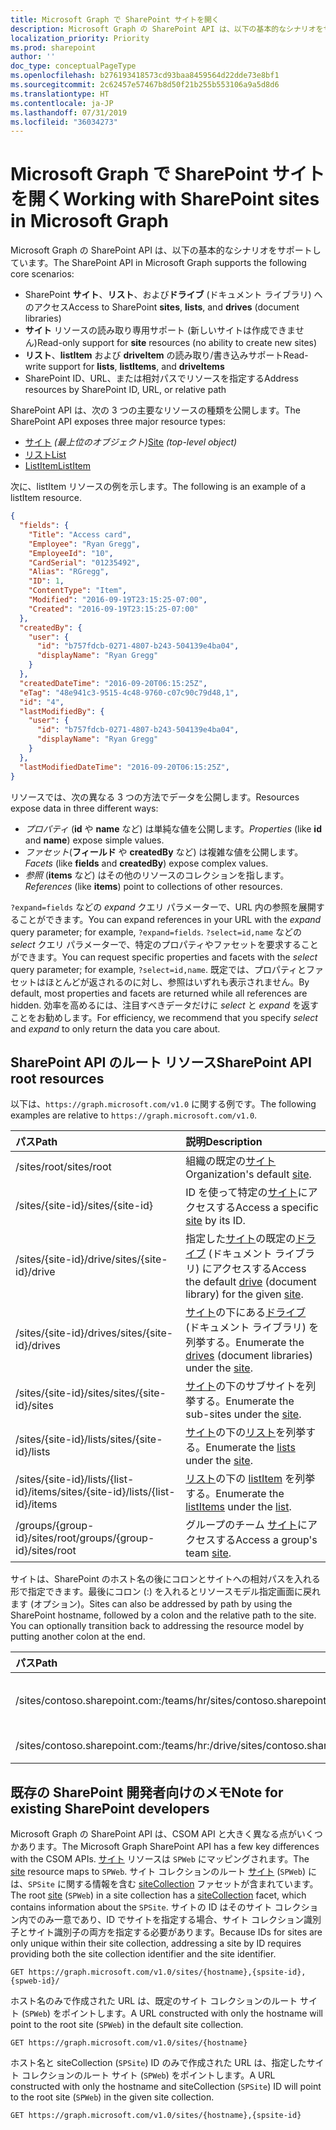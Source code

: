 ```yaml
---
title: Microsoft Graph で SharePoint サイトを開く
description: Microsoft Graph の SharePoint API は、以下の基本的なシナリオをサポートしています。
localization_priority: Priority
ms.prod: sharepoint
author: ''
doc_type: conceptualPageType
ms.openlocfilehash: b276193418573cd93baa8459564d22dde73e8bf1
ms.sourcegitcommit: 2c62457e57467b8d50f21b255b553106a9a5d8d6
ms.translationtype: HT
ms.contentlocale: ja-JP
ms.lasthandoff: 07/31/2019
ms.locfileid: "36034273"
---
```

# <a name="working-with-sharepoint-sites-in-microsoft-graph"></a><span data-ttu-id="111e0-103">Microsoft Graph で SharePoint サイトを開く</span><span class="sxs-lookup"><span data-stu-id="111e0-103">Working with SharePoint sites in Microsoft Graph</span></span>

<span data-ttu-id="111e0-104">Microsoft Graph の SharePoint API は、以下の基本的なシナリオをサポートしています。</span><span class="sxs-lookup"><span data-stu-id="111e0-104">The SharePoint API in Microsoft Graph supports the following core scenarios:</span></span>

* <span data-ttu-id="111e0-105">SharePoint **サイト**、**リスト**、および**ドライブ** (ドキュメント ライブラリ) へのアクセス</span><span class="sxs-lookup"><span data-stu-id="111e0-105">Access to SharePoint **sites**, **lists**, and **drives** (document libraries)</span></span>
* <span data-ttu-id="111e0-106">**サイト** リソースの読み取り専用サポート (新しいサイトは作成できません)</span><span class="sxs-lookup"><span data-stu-id="111e0-106">Read-only support for **site** resources (no ability to create new sites)</span></span>
* <span data-ttu-id="111e0-107">**リスト**、**listItem** および **driveItem** の読み取り/書き込みサポート</span><span class="sxs-lookup"><span data-stu-id="111e0-107">Read-write support for **lists**, **listItems**, and **driveItems**</span></span>
* <span data-ttu-id="111e0-108">SharePoint ID、URL、または相対パスでリソースを指定する</span><span class="sxs-lookup"><span data-stu-id="111e0-108">Address resources by SharePoint ID, URL, or relative path</span></span>

<span data-ttu-id="111e0-109">SharePoint API は、次の 3 つの主要なリソースの種類を公開します。</span><span class="sxs-lookup"><span data-stu-id="111e0-109">The SharePoint API exposes three major resource types:</span></span>

* <span data-ttu-id="111e0-110">[サイト](site.md) _(最上位のオブジェクト)_</span><span class="sxs-lookup"><span data-stu-id="111e0-110">[Site](site.md) _(top-level object)_</span></span>
* [<span data-ttu-id="111e0-111">リスト</span><span class="sxs-lookup"><span data-stu-id="111e0-111">List</span></span>](list.md)
* [<span data-ttu-id="111e0-112">ListItem</span><span class="sxs-lookup"><span data-stu-id="111e0-112">ListItem</span></span>](listitem.md)

<span data-ttu-id="111e0-113">次に、listItem リソースの例を示します。</span><span class="sxs-lookup"><span data-stu-id="111e0-113">The following is an example of a listItem resource.</span></span>

```json
{
  "fields": {
    "Title": "Access card",
    "Employee": "Ryan Gregg",
    "EmployeeId": "10",
    "CardSerial": "01235492",
    "Alias": "RGregg",
    "ID": 1,
    "ContentType": "Item",
    "Modified": "2016-09-19T23:15:25-07:00",
    "Created": "2016-09-19T23:15:25-07:00"
  },
  "createdBy": {
    "user": {
      "id": "b757fdcb-0271-4807-b243-504139e4ba04",
      "displayName": "Ryan Gregg"
    }
  },
  "createdDateTime": "2016-09-20T06:15:25Z",
  "eTag": "48e941c3-9515-4c48-9760-c07c90c79d48,1",
  "id": "4",
  "lastModifiedBy": {
    "user": {
      "id": "b757fdcb-0271-4807-b243-504139e4ba04",
      "displayName": "Ryan Gregg"
    }
  },
  "lastModifiedDateTime": "2016-09-20T06:15:25Z",
}
```

<span data-ttu-id="111e0-114">リソースでは、次の異なる 3 つの方法でデータを公開します。</span><span class="sxs-lookup"><span data-stu-id="111e0-114">Resources expose data in three different ways:</span></span>

* <span data-ttu-id="111e0-115">_プロパティ_ (**id** や **name** など) は単純な値を公開します。</span><span class="sxs-lookup"><span data-stu-id="111e0-115">_Properties_ (like **id** and **name**) expose simple values.</span></span>
* <span data-ttu-id="111e0-116">_ファセット_(**フィールド** や **createdBy** など) は複雑な値を公開します。</span><span class="sxs-lookup"><span data-stu-id="111e0-116">_Facets_ (like **fields** and **createdBy**) expose complex values.</span></span>
* <span data-ttu-id="111e0-117">_参照_ (**items** など) はその他のリソースのコレクションを指します。</span><span class="sxs-lookup"><span data-stu-id="111e0-117">_References_ (like **items**) point to collections of other resources.</span></span>

<span data-ttu-id="111e0-118">`?expand=fields` などの _expand_ クエリ パラメーターで、URL 内の参照を展開することができます。</span><span class="sxs-lookup"><span data-stu-id="111e0-118">You can expand references in your URL with the _expand_ query parameter; for example, `?expand=fields`.</span></span>
<span data-ttu-id="111e0-119">`?select=id,name` などの _select_ クエリ パラメーターで、特定のプロパティやファセットを要求することができます。</span><span class="sxs-lookup"><span data-stu-id="111e0-119">You can request specific properties and facets with the _select_ query parameter; for example, `?select=id,name`.</span></span>
<span data-ttu-id="111e0-120">既定では、プロパティとファセットはほとんどが返されるのに対し、参照はいずれも表示されません。</span><span class="sxs-lookup"><span data-stu-id="111e0-120">By default, most properties and facets are returned while all references are hidden.</span></span>
<span data-ttu-id="111e0-121">効率を高めるには、注目すべきデータだけに _select_ と _expand_ を返すことをお勧めします。</span><span class="sxs-lookup"><span data-stu-id="111e0-121">For efficiency, we recommend that you specify _select_ and _expand_ to only return the data you care about.</span></span>

## <a name="sharepoint-api-root-resources"></a><span data-ttu-id="111e0-122">SharePoint API のルート リソース</span><span class="sxs-lookup"><span data-stu-id="111e0-122">SharePoint API root resources</span></span>

<span data-ttu-id="111e0-123">以下は、`https://graph.microsoft.com/v1.0` に関する例です。</span><span class="sxs-lookup"><span data-stu-id="111e0-123">The following examples are relative to `https://graph.microsoft.com/v1.0`.</span></span>

| <span data-ttu-id="111e0-124">パス</span><span class="sxs-lookup"><span data-stu-id="111e0-124">Path</span></span>                                   | <span data-ttu-id="111e0-125">説明</span><span class="sxs-lookup"><span data-stu-id="111e0-125">Description</span></span>
|:---------------------------------------|:------------------------------------
| <span data-ttu-id="111e0-126">/sites/root</span><span class="sxs-lookup"><span data-stu-id="111e0-126">/sites/root</span></span>                            | <span data-ttu-id="111e0-127">組織の既定の[サイト][]</span><span class="sxs-lookup"><span data-stu-id="111e0-127">Organization's default [site][].</span></span>
| <span data-ttu-id="111e0-128">/sites/{site-id}</span><span class="sxs-lookup"><span data-stu-id="111e0-128">/sites/{site-id}</span></span>                       | <span data-ttu-id="111e0-129">ID を使って特定の[サイト][]にアクセスする</span><span class="sxs-lookup"><span data-stu-id="111e0-129">Access a specific [site][] by its ID.</span></span>
| <span data-ttu-id="111e0-130">/sites/{site-id}/drive</span><span class="sxs-lookup"><span data-stu-id="111e0-130">/sites/{site-id}/drive</span></span>                 | <span data-ttu-id="111e0-131">指定した[サイト][]の既定の[ドライブ](drive.md) (ドキュメント ライブラリ) にアクセスする</span><span class="sxs-lookup"><span data-stu-id="111e0-131">Access the default [drive](drive.md) (document library) for the given [site][].</span></span>
| <span data-ttu-id="111e0-132">/sites/{site-id}/drives</span><span class="sxs-lookup"><span data-stu-id="111e0-132">/sites/{site-id}/drives</span></span>                | <span data-ttu-id="111e0-133">[サイト][]の下にある[ドライブ](drive.md) (ドキュメント ライブラリ) を列挙する。</span><span class="sxs-lookup"><span data-stu-id="111e0-133">Enumerate the [drives](drive.md) (document libraries) under the [site][].</span></span>
| <span data-ttu-id="111e0-134">/sites/{site-id}/sites</span><span class="sxs-lookup"><span data-stu-id="111e0-134">/sites/{site-id}/sites</span></span>                 | <span data-ttu-id="111e0-135">[サイト][]の下のサブサイトを列挙する。</span><span class="sxs-lookup"><span data-stu-id="111e0-135">Enumerate the sub-sites under the [site][].</span></span>
| <span data-ttu-id="111e0-136">/sites/{site-id}/lists</span><span class="sxs-lookup"><span data-stu-id="111e0-136">/sites/{site-id}/lists</span></span>                 | <span data-ttu-id="111e0-137">[サイト](site.md)の下の[リスト](list.md)を列挙する。</span><span class="sxs-lookup"><span data-stu-id="111e0-137">Enumerate the [lists](list.md) under the [site](site.md).</span></span>
| <span data-ttu-id="111e0-138">/sites/{site-id}/lists/{list-id}/items</span><span class="sxs-lookup"><span data-stu-id="111e0-138">/sites/{site-id}/lists/{list-id}/items</span></span> | <span data-ttu-id="111e0-139">[リスト](list.md)の下の [listItem](listitem.md) を列挙する。</span><span class="sxs-lookup"><span data-stu-id="111e0-139">Enumerate the [listItems](listitem.md) under the [list](list.md).</span></span>
| <span data-ttu-id="111e0-140">/groups/{group-id}/sites/root</span><span class="sxs-lookup"><span data-stu-id="111e0-140">/groups/{group-id}/sites/root</span></span>          | <span data-ttu-id="111e0-141">グループのチーム [サイト][]にアクセスする</span><span class="sxs-lookup"><span data-stu-id="111e0-141">Access a group's team [site][].</span></span>

<span data-ttu-id="111e0-p102">サイトは、SharePoint のホスト名の後にコロンとサイトへの相対パスを入れる形で指定できます。最後にコロン (:) を入れるとリソースモデル指定画面に戻れます (オプション)。</span><span class="sxs-lookup"><span data-stu-id="111e0-p102">Sites can also be addressed by path by using the SharePoint hostname, followed by a colon and the relative path to the site. You can optionally transition back to addressing the resource model by putting another colon at the end.</span></span>

| <span data-ttu-id="111e0-144">パス</span><span class="sxs-lookup"><span data-stu-id="111e0-144">Path</span></span>                                           | <span data-ttu-id="111e0-145">説明</span><span class="sxs-lookup"><span data-stu-id="111e0-145">Description</span></span>
|:-----------------------------------------------|:-----------------------------------
| <span data-ttu-id="111e0-146">/sites/contoso.sharepoint.com:/teams/hr</span><span class="sxs-lookup"><span data-stu-id="111e0-146">/sites/contoso.sharepoint.com:/teams/hr</span></span>        | <span data-ttu-id="111e0-147">https://contoso.sharepoint.com/teams/hr に関連付けられているサイト</span><span class="sxs-lookup"><span data-stu-id="111e0-147">The site associated with https://contoso.sharepoint.com/teams/hr</span></span>
| <span data-ttu-id="111e0-148">/sites/contoso.sharepoint.com:/teams/hr:/drive</span><span class="sxs-lookup"><span data-stu-id="111e0-148">/sites/contoso.sharepoint.com:/teams/hr:/drive</span></span> | <span data-ttu-id="111e0-149">このサイトの既定の[ドライブ](drive.md)にアクセスする</span><span class="sxs-lookup"><span data-stu-id="111e0-149">Access the default [drive](drive.md) for this site.</span></span>

## <a name="note-for-existing-sharepoint-developers"></a><span data-ttu-id="111e0-150">既存の SharePoint 開発者向けのメモ</span><span class="sxs-lookup"><span data-stu-id="111e0-150">Note for existing SharePoint developers</span></span>

<span data-ttu-id="111e0-151">Microsoft Graph の SharePoint API は、CSOM API と大きく異なる点がいくつかあります。</span><span class="sxs-lookup"><span data-stu-id="111e0-151">The Microsoft Graph SharePoint API has a few key differences with the CSOM APIs.</span></span>
<span data-ttu-id="111e0-152">[サイト][] リソースは `SPWeb` にマッピングされます。</span><span class="sxs-lookup"><span data-stu-id="111e0-152">The [site][] resource maps to `SPWeb`.</span></span>
<span data-ttu-id="111e0-153">サイト コレクションのルート [サイト][] (`SPWeb`) には、`SPSite` に関する情報を含む [siteCollection](sitecollection.md) ファセットが含まれています。</span><span class="sxs-lookup"><span data-stu-id="111e0-153">The root [site][] (`SPWeb`) in a site collection has a [siteCollection](sitecollection.md) facet, which contains information about the `SPSite`.</span></span>
<span data-ttu-id="111e0-154">サイトの ID はそのサイト コレクション内でのみ一意であり、ID でサイトを指定する場合、サイト コレクション識別子とサイト識別子の両方を指定する必要があります。</span><span class="sxs-lookup"><span data-stu-id="111e0-154">Because IDs for sites are only unique within their site collection, addressing a site by ID requires providing both the site collection identifier and the site identifier.</span></span>

```http
GET https://graph.microsoft.com/v1.0/sites/{hostname},{spsite-id},{spweb-id}/
```
<span data-ttu-id="111e0-155">ホスト名のみで作成された URL は、既定のサイト コレクションのルート サイト (`SPWeb`) をポイントします。</span><span class="sxs-lookup"><span data-stu-id="111e0-155">A URL constructed with only the hostname will point to the root site (`SPWeb`) in the default site collection.</span></span>

```http
GET https://graph.microsoft.com/v1.0/sites/{hostname}
```

<span data-ttu-id="111e0-156">ホスト名と siteCollection (`SPSite`) ID のみで作成された URL は、指定したサイト コレクションのルート サイト (`SPWeb`) をポイントします。</span><span class="sxs-lookup"><span data-stu-id="111e0-156">A URL constructed with only the hostname and siteCollection (`SPSite`) ID will point to the root site (`SPWeb`) in the given site collection.</span></span>

```http
GET https://graph.microsoft.com/v1.0/sites/{hostname},{spsite-id}
```

[サイト]: site.md
[site]: site.md
[list]: list.md
[drive]: drive.md
[siteCollection]: sitecollection.md

<!-- {
  "type": "#page.annotation",
  "description": "Getting started programming with the SharePoint API",
  "keywords": "getting started sharepoint rest api programming C# ios android rest http",
  "section": "documentation",
  "tocPath": "Getting Started",
  "tocIndex": -100
} -->

